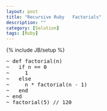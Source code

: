 ```yaml
---
layout: post
title: "Recursive Ruby   Factorials"
description: ""
category: [Solution]
tags: [Ruby]
---
```

{% include JB/setup %}

<pre>
~ def factorial(n)
~   if n == 0
~     1
~   else
~     n * factorial(n - 1)
~   end
~ end
~ factorial(5) // 120
</pre>